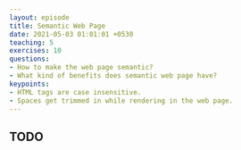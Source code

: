 ```yaml
---
layout: episode
title: Semantic Web Page
date: 2021-05-03 01:01:01 +0530
teaching: 5
exercises: 10
questions:
- How to make the web page semantic?
- What kind of benefits does semantic web page have?
keypoints:
- HTML tags are case insensitive.
- Spaces get trimmed in while rendering in the web page.
---
```


## TODO
